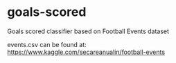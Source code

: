 # goals-scored
Goals scored classifier based on Football Events dataset 

events.csv can be found at: https://www.kaggle.com/secareanualin/football-events
